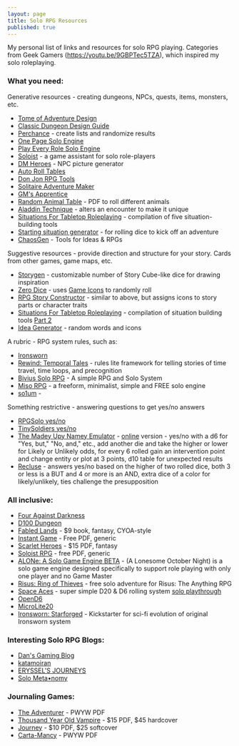 ```yaml
---
layout: page
title: Solo RPG Resources
published: true
---
```


My personal list of links and resources for solo RPG playing.  Categories from Geek Gamers (https://youtu.be/9GBPTec5TZA), which inspired my solo roleplaying.

### What you need:
Generative resources - creating dungeons, NPCs, quests, items, monsters, etc.  
- [Tome of Adventure Design](https://froggodgames.com/product/tome-of-adventure-design/)
- [Classic Dungeon Design Guide](https://www.drivethrurpg.com/product/202407/CASTLE-OLDSKULL--The-Classic-Dungeon-Design-Guide)
- [Perchance](https://perchance.org/welcome) - create lists and randomize results
- [One Page Solo Engine](https://inflatablestudios.itch.io/one-page-solo-engine)
- [Play Every Role Solo Engine](http://playeveryrole.com/SEapp.html)
- [Soloist](http://soloist.cyberealms.net/) - a game assistant for solo role-players
- [DM Heroes](http://www.dmheroes.com) - NPC picture generator
- [Auto Roll Tables](http://autorolltables.github.io/)
- [Don Jon RPG Tools](https://donjon.bin.sh/)
- [Solitaire Adventure Maker](https://codepen.io/horusofoz/full/ExjZGoP)
- [GM's Apprentice](http://jamesturneronline.net/game-masters-apprentice/)
- [Random Animal Table](https://img.fireden.net/tg/image/1534/46/1534463876423.pdf) - PDF to roll different animals
- [Aladdin Technique](http://battreps.blogspot.com/2014/07/alladin-technique.html) - alters an encounter to make it unique
- [Situations For Tabletop Roleplaying](https://levikornelsen.itch.io/situations1) - compilation of five situation-building tools
- [Starting situation generator](https://latenightzen.blogspot.com/2020/10/starting-situation-generator.html?m=1) - for rolling dice to kick off an adventure
- [ChaosGen](https://www.chaosgen.com/) - Tools for Ideas & RPGs

Suggestive resources - provide direction and structure for your story.  Cards from other games, game maps, etc.
- [Storygen](https://rpg.nathanhare.net/storygen/) - customizable number of Story Cube-like dice for drawing inspiration
- [Zero Dice](https://tangent-zero.com/zero_dice/zero_dice.htm) - uses [Game Icons](https://game-icons.net/) to randomly roll
- [RPG Story Constructor](http://www.lustigesrollenspiel.de/storyconstructor/) - similar to above, but assigns icons to story parts or character traits 
- [Situations For Tabletop Roleplaying](https://levikornelsen.itch.io/situations1) - compilation of situation building tools [Part 2](https://levikornelsen.itch.io/situations2)
- [Idea Generator](http://ideagenerator.creativitygames.net/) - random words and icons

A rubric - RPG system rules, such as: 
- [Ironsworn](https://www.ironswornrpg.com/)
- [Rewind: Temporal Tales](https://www.drivethrurpg.com/product/180407/Rewind-Temporal-Tales) - rules lite framework for telling stories of time travel, time loops, and precognition
- [Bivius Solo RPG](https://lostpangolin.wordpress.com/downloads/) - A simple RPG and Solo System
- [Miso RPG](https://www.dieheart.net/miso-v1/) - a freeform, minimalist, simple and FREE solo engine
- [so1um](https://brunobord.github.io/so1um/) - 

Something restrictive - answering questions to get yes/no answers
- [RPGSolo yes/no](https://www.rpgsolo.com/)
- [TinySoldiers yes/no](http://tinysolitarysoldiers.blogspot.com/2012/04/solo-rpg.html)
- [The Madey Upy Namey Emulator](https://homebrewery.naturalcrit.com/share/rkmo0t9k4Q) - [online](https://chartopia.d12dev.com/collection/620/) version - yes/no with a d6 for "Yes, but," "No, and," etc., add another die and take the higher or lower for Likely or Unlikely odds, for every 6 rolled gain an intervention point and change entity or plot at 3 points, d10 table for unexpected results
- [Recluse](https://gravenutterance.com/2019/03/24/recluse-solo-engine/) - answers yes/no based on the higher of two rolled dice, both 3 or less is a BUT and 4 or more is an AND, extra dice of a color for likely/unlikely, ties challenge the presupposition

### All inclusive:
- [Four Against Darkness](https://boardgamegeek.com/boardgame/197097/four-against-darkness)
- [D100 Dungeon](https://boardgamegeek.com/boardgame/237031/d100-dungeon)
- [Fabled Lands](https://www.amazon.com/Fabled-Lands-1-War-Torn-Kingdom/dp/095673720X) - $9 book,  fantasy, CYOA-style
- [Instant Game](https://www.nerdprideradio.com/Content/Downloads/InstantGame.pdf]) - Free PDF, generic
- [Scarlet Heroes](https://www.drivethrurpg.com/product/127180/Scarlet-Heroes) - $15 PDF, fantasy
- [Soloist RPG](https://drive.google.com/file/d/0B0W7DyELeCFcVUdDa3BpcmlVeFU/view) - free PDF, generic
- [ALONe: A Solo Game Engine BETA](https://www.drivethrurpg.com/product/168609/ALONe-A-Solo-Game-Engine-BETA) - (A Lonesome October Night) is a solo game engine designed specifically to support role playing with only one player and no Game Master
- [Risus: Ring of Thieves](https://www.drivethrurpg.com/product/172019/Risus-Ring-of-Thieves--A-Free-Fantasy-Solitaire-Adventure) - free solo adventure for Risus: The Anything RPG
- [Space Aces](https://p0rthos47.itch.io/space-aces) - super simple D20 & D6 rolling system [solo playthrough](https://docs.google.com/document/d/1RMsdSja7sLGf07HlTjTQT61yi4jgkpVklnqRrowti2c/edit)
- [OpenD6](https://ogc.rpglibrary.org/index.php?title=OpenD6)
- [MicroLite20](https://microlite20.org/)
- [Ironsworn: Starforged](https://www.ironswornrpg.com/product-ironsworn-starforged) - Kickstarter for sci-fi evolution of original Ironsworn system

### Interesting Solo RPG Blogs:
- [Dan's Gaming Blog](https://dansgamingblog.wordpress.com/)
- [katamoiran](https://exposit.github.io/katamoiran/solos.html)
- [ERYSSEL'S JOURNEYS](https://eryssel.blogspot.com/search/label/solo)
- [Solo Meta•nomy](https://solometanomy.wordpress.com/)

### Journaling Games:
- [The Adventurer](https://jameschip.itch.io/the-adventurer) - PWYW PDF
- [Thousand Year Old Vampire](https://timhutchings.itch.io/tyov) - $15 PDF, $45 hardcover
- [Journey](https://graycastlepress.itch.io/journey) - $10 PDF, $25 softcover
- [Carta-Mancy](https://la-taverne-de-babel.itch.io/carta-mancy-english-version) - PWYW PDF
